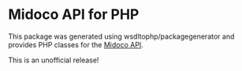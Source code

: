 # Midoco API for PHP

This package was generated using wsdltophp/packagegenerator and provides PHP classes for the [Midoco API](https://midoffice.midoco.net/ws/wsdl/).

This is an unofficial release!